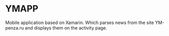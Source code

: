 # YMAPP
Mobile application based on Xamarin. Which parses news from the site YM-penza.ru and displays them on the activity page.
